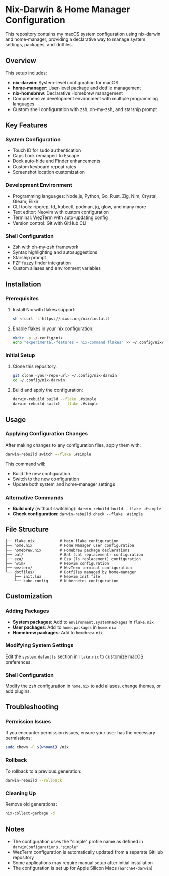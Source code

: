 # Nix-Darwin & Home Manager Configuration

This repository contains my macOS system configuration using nix-darwin and home-manager, providing a declarative way to manage system settings, packages, and dotfiles.

## Overview

This setup includes:
- **nix-darwin**: System-level configuration for macOS
- **home-manager**: User-level package and dotfile management
- **nix-homebrew**: Declarative Homebrew management
- Comprehensive development environment with multiple programming languages
- Custom shell configuration with zsh, oh-my-zsh, and starship prompt

## Key Features

### System Configuration
- Touch ID for sudo authentication
- Caps Lock remapped to Escape
- Dock auto-hide and Finder enhancements
- Custom keyboard repeat rates
- Screenshot location customization

### Development Environment
- Programming languages: Node.js, Python, Go, Rust, Zig, Nim, Crystal, Gleam, Elixir
- CLI tools: ripgrep, fd, kubectl, podman, jq, glow, and many more
- Text editor: Neovim with custom configuration
- Terminal: WezTerm with auto-updating config
- Version control: Git with GitHub CLI

### Shell Configuration
- Zsh with oh-my-zsh framework
- Syntax highlighting and autosuggestions
- Starship prompt
- FZF fuzzy finder integration
- Custom aliases and environment variables

## Installation

### Prerequisites
1. Install Nix with flakes support:
   ```bash
   sh <(curl -L https://nixos.org/nix/install)
   ```

2. Enable flakes in your nix configuration:
   ```bash
   mkdir -p ~/.config/nix
   echo "experimental-features = nix-command flakes" >> ~/.config/nix/nix.conf
   ```

### Initial Setup
1. Clone this repository:
   ```bash
   git clone <your-repo-url> ~/.config/nix-darwin
   cd ~/.config/nix-darwin
   ```

2. Build and apply the configuration:
   ```bash
   darwin-rebuild build --flake .#simple
   darwin-rebuild switch --flake .#simple
   ```

## Usage

### Applying Configuration Changes

After making changes to any configuration files, apply them with:

```bash
darwin-rebuild switch --flake .#simple
```

This command will:
- Build the new configuration
- Switch to the new configuration
- Update both system and home-manager settings

### Alternative Commands

- **Build only** (without switching): `darwin-rebuild build --flake .#simple`
- **Check configuration**: `darwin-rebuild check --flake .#simple`

## File Structure

```
├── flake.nix           # Main flake configuration
├── home.nix            # Home Manager user configuration
├── homebrew.nix        # Homebrew package declarations
├── bat/                # Bat (cat replacement) configuration
├── eza/                # Eza (ls replacement) configuration  
├── nvim/               # Neovim configuration
├── wezterm/            # WezTerm terminal configuration
└── dotfiles/           # Dotfiles managed by home-manager
    ├── init.lua        # Neovim init file
    └── kube-config     # Kubernetes configuration
```

## Customization

### Adding Packages
- **System packages**: Add to `environment.systemPackages` in `flake.nix`
- **User packages**: Add to `home.packages` in `home.nix`
- **Homebrew packages**: Add to `homebrew.nix`

### Modifying System Settings
Edit the `system.defaults` section in `flake.nix` to customize macOS preferences.

### Shell Configuration
Modify the zsh configuration in `home.nix` to add aliases, change themes, or add plugins.

## Troubleshooting

### Permission Issues
If you encounter permission issues, ensure your user has the necessary permissions:
```bash
sudo chown -R $(whoami) /nix
```

### Rollback
To rollback to a previous generation:
```bash
darwin-rebuild --rollback
```

### Cleaning Up
Remove old generations:
```bash
nix-collect-garbage -d
```

## Notes

- The configuration uses the "simple" profile name as defined in `darwinConfigurations."simple"`
- WezTerm configuration is automatically updated from a separate GitHub repository
- Some applications may require manual setup after initial installation
- The configuration is set up for Apple Silicon Macs (`aarch64-darwin`)